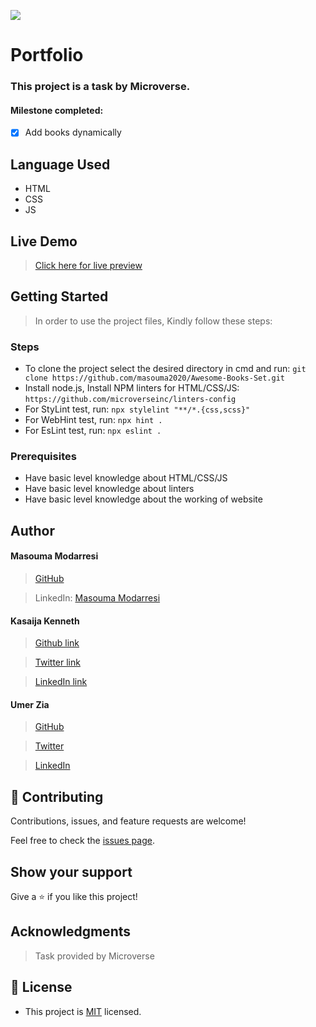 ![](https://img.shields.io/badge/Microverse-blueviolet)

# Portfolio

### This project is a task by Microverse.

#### Milestone completed:

- [x] Add books dynamically


## Language Used

- HTML
- CSS
- JS

## Live Demo
> [Click here for live preview](https://umerzia.github.io/Awesome-books/)


## Getting Started

> In order to use the project files, Kindly follow these steps:

### Steps

- To clone the project select the desired directory in cmd and run: `git clone https://github.com/masouma2020/Awesome-Books-Set.git`
- Install node.js, Install NPM linters for HTML/CSS/JS: `https://github.com/microverseinc/linters-config`
- For StyLint test, run: `npx stylelint "**/*.{css,scss}"`
- For WebHint test, run: `npx hint .`
- For EsLint test, run: `npx eslint .`

### Prerequisites

- Have basic level knowledge about HTML/CSS/JS
- Have basic level knowledge about linters
- Have basic level knowledge about the working of website

## Author

#### Masouma Modarresi

> [GitHub](https://github.com/masouma2020)

>  LinkedIn: [Masouma Modarresi](https://www.linkedin.com/in/masouma-m-9572a41b5/)

#### Kasaija Kenneth

> [Github link](https://github.com/Kasaija-Kenneth)

> [Twitter link](https://twitter.com/@kenn_ug)

> [LinkedIn link](https://linkedin.com/in/kenneth-k-310722234)

#### Umer Zia

> [GitHub](https://github.com/UmerZia)

> [Twitter](https://twitter.com/InfinusDesign)

> [LinkedIn](https://linkedin.com/in/umer-zia-30906a183/)

## 🤝 Contributing

Contributions, issues, and feature requests are welcome!

Feel free to check the [issues page](https://github.com/UmerZia/Awesome-books/issues).

## Show your support

Give a ⭐ if you like this project!

## Acknowledgments

> Task provided by Microverse

## 📝 License

- This project is [MIT](https://github.com/git/git-scm.com/blob/main/MIT-LICENSE.txt) licensed.